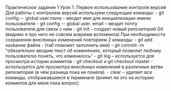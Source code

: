 Практическое задание 1
Урок 1. Первое использование контроля версий
Для работы с контролем версий используем следующие команды: 
    - git config -- global user.name – вводит имя для инициализации имени пользователя
    - git config -- global user. email – вводит почту пользователя для связи с ним 
    - git init - создает новый репозиторий Git (видимо я про него не совсем вовремя вспомнила)
При необходимости сохранения внесённых изменений повторяем 2 команды:
        - git add название файла - (таб поможет заполнить имя)
        - git commit -m "обязательно вводим текст об изменениях, который позволит любому пользователю понять, что изменилось" 
    - git log – используется для просмотра истории коммитов
    - git checkout и git checkout master - используется для просмотра внесённых изменений в различные ветви репозитория (в чём разница пока не поняла). 
    - сlear – удаляет все команды, отображавшиеся в терминале (влияет ли это на историю коммитов для меня пока вопрос)